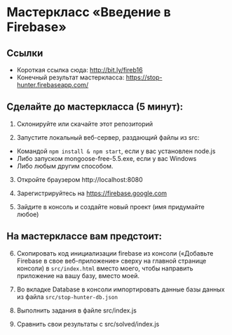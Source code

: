 # Мастеркласс «Введение в Firebase»

## Ссылки

* Короткая ссылка сюда: http://bit.ly/fireb16
* Конечный результат мастеркласса: https://stop-hunter.firebaseapp.com/

## Сделайте до мастеркласса (5 минут):

1. Склонируйте или скачайте этот репозиторий

2. Запустите локальный веб-сервер, раздающий файлы из src:
  * Командой `npm install & npm start`, если у вас установлен node.js
  * Либо запуском mongoose-free-5.5.exe, если у вас Windows
  * Либо любым другим способом.

3. Откройте браузером http://localhost:8080

4. Зарегистрируйтесь на https://firebase.google.com

5. Зайдите в консоль и создайте новый проект (имя придумайте любое)

## На мастерклассе вам предстоит:

6. Скопировать код инициализации firebase из консоли («Добавьте Firebase в свое веб-приложение» сверху на главной странице консоли) в `src/index.html` вместо моего, чтобы направить приложение на вашу базу, вместо моей.

7. Во вкладке Database в консоли импортировать данные базы данных из файла `src/stop-hunter-db.json`
  
8. Выполнить задания в файле src/index.js

9. Сравнить свои результаты с src/solved/index.js

